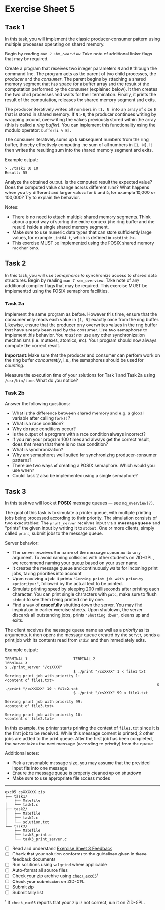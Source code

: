 # Exercise Sheet 5

## Task 1

In this task, you will implement the classic producer-consumer pattern using multiple processes operating on shared memory.

Begin by reading `man 7 shm_overview`.
Take note of additional linker flags that may be required.

Create a program that receives two integer parameters `N` and `B` through the command line.
The program acts as the parent of two child processes, the _producer_ and the _consumer_.
The parent begins by attaching a shared memory segment that has space for a buffer array and the result of the computation performed by the consumer (explained below).
It then creates the two child processes and waits for their termination.
Finally, it prints the result of the computation, releases the shared memory segment and exits.

The producer iteratively writes all numbers in `[1, N]` into an array of size `B` that is stored in shared memory.
If `N` > `B`, the producer continues writing by wrapping around, overwriting the values previously stored within the array (this is called a _ring buffer_).
You can implement this functionality using the modulo operator: `buffer[i % B]`.

The consumer iteratively sums up `N` subsequent numbers from the ring buffer, thereby effectively computing the sum of all numbers in `[1, N]`.
It then writes the resulting sum into the shared memory segment and exits.

Example output:

```
> ./task1 10 10
Result: 55
```

Analyze the obtained output.
Is the computed result the expected value?
Does the computed value change across different runs?
What happens when you try different and larger values for `N` and `B`, for example 10,000 or 100,000?
Try to explain the behavior.

Notes:

- There is no need to attach multiple shared memory segments.
  Think about a good way of storing the entire context (the ring buffer and the result) inside a single shared memory segment.
- Make sure to use numeric data types that can store sufficiently large values, for example `uint64_t`, which is defined in `<stdint.h>`.
- This exercise MUST be implemented using the POSIX shared memory mechanisms.

## Task 2

In this task, you will use _semaphores_ to synchronize access to shared data structures.
Begin by reading `man 7 sem_overview`.
Take note of any additional compiler flags that may be required.
This exercise MUST be implemented using the POSIX semaphore facilities.

### Task 2a

Implement the same program as before.
However this time, ensure that the consumer only reads each value in `[1, N]` exactly once from the ring buffer.
Likewise, ensure that the producer only overwrites values in the ring buffer that have already been read by the consumer.
Use two semaphores to implement this behavior.
You _must not_ use any other synchronization mechanisms (i.e. mutexes, atomics, etc).
Your program should now always compute the correct result.

**Important**: Make sure that the producer and consumer can perform work on the ring buffer _concurrently_, i.e., the semaphores should be used for _counting_.

Measure the execution time of your solutions for Task 1 and Task 2a using `/usr/bin/time`.
What do you notice?

### Task 2b

Answer the following questions:

- What is the difference between shared memory and e.g. a global variable after calling `fork()`?
- What is a race condition?
- Why do race conditions occur?
- Is the output of a program with a race condition always incorrect?
- If you run your program 100 times and always get the correct result, does that mean that there is no race condition?
- What is synchronization?
- Why are semaphores well suited for synchronizing producer-consumer patterns?
- There are two ways of creating a POSIX semaphore.
  Which would you use when?
- Could Task 2 also be implemented using a single semaphore?

## Task 3

In this task we will look at **POSIX** message queues — see `mq_overview(7)`.

The goal of this task is to simulate a printer queue, with multiple printing jobs being processed according to their priority.
The simulation consists of two executables: The `print_server` receives input via a **message queue** and "prints" the given input by writing it to `stdout`.
One or more clients, simply called `print`, submit jobs to the message queue.

Server behavior:

- The server receives the name of the message queue as its only argument.
  To avoid naming collisions with other students on ZID-GPL, we recommend naming your queue based on your user name.
- It creates the message queue and continuously waits for incoming print jobs, taking priorities into account.
- Upon receiving a job, it prints `"Serving print job with priority <priority>:"`, followed by the actual text to be printed.
- Simulate printing speed by sleeping 200 milliseconds after printing each character.
  You can print single characters with `putc`, make sure to flush `stdout` to see them being printed one by one.
- Find a way of **gracefully** shutting down the server.
  You may find inspiration in earlier exercise sheets.
  Upon shutdown, the server discards all outstanding jobs, prints `"Shutting down"`, cleans up and exits.

The client receives the message queue name as well as a _priority_ as its arguments.
It then opens the message queue created by the server, sends a print job with its contents read from `stdin` and then immediately exits.

Example output:

```
TERMINAL 1                     TERMINAL 2                            TERMINAL 3
$ ./print_server "/csXXXX"
                               $ ./print "/csXXXX" 1 < file1.txt
Serving print job with priority 1:
<content of file1.txt>
                                                                     $ ./print "/csXXXXX" 10 < file2.txt
                               $ ./print "/csXXXX" 99 < file3.txt

Serving print job with priority 99:
<content of file3.txt>

Serving print job with priority 10:
<content of file2.txt>
```

In this example, the printer starts printing the content of `file1.txt` since it is the first job to be received.
While this message content is printed, 2 other jobs are added to the print queue.
After the first job has been completed, the server takes the next message (according to priority) from the queue.

Additional notes:

- Pick a reasonable message size, you may assume that the provided input fits into one message
- Ensure the message queue is properly cleaned up on shutdown
- Make sure to use appropriate file access modes

---

```
exc05_csXXXXXX.zip
├── task1/
    ├── Makefile
│   └── task1.c
├── task2/
│   ├── Makefile
│   ├── task2.c
│   └── solution.txt
└── task3/
    ├── Makefile
    ├── task3_print.c
    └── task3_print_server.c
```

- [ ] Read and understand [Exercise Sheet 3 Feedback](../exercise03/feedback.md)
- [ ] Check that your solution conforms to the guidelines given in these feedback documents
- [ ] Run solutions using `valgrind` where applicable
- [ ] Auto-format all source files
- [ ] Check your zip archive using [`check_exc05`](check_exc05)¹
- [ ] Check your submission on ZID-GPL
- [ ] Submit zip
- [ ] Submit tally list

¹ If `check_exc05` reports that your zip is not correct, run it on ZID-GPL.
